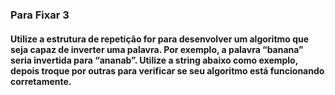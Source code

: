 ### Para Fixar 3

#### Utilize a estrutura de repetição for para desenvolver um algoritmo que seja capaz de inverter uma palavra. Por exemplo, a palavra “banana” seria invertida para “ananab”. Utilize a string abaixo como exemplo, depois troque por outras para verificar se seu algoritmo está funcionando corretamente.